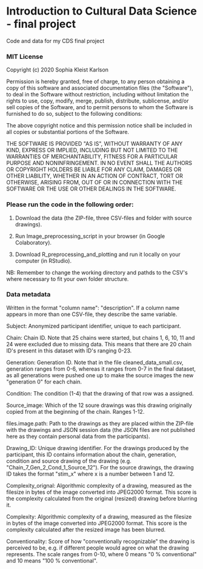 # Introduction to Cultural Data Science - final project
Code and data for my CDS final project

### MIT License

Copyright (c) 2020 Sophia Kleist Karlson

Permission is hereby granted, free of charge, to any person obtaining a copy
of this software and associated documentation files (the "Software"), to deal
in the Software without restriction, including without limitation the rights
to use, copy, modify, merge, publish, distribute, sublicense, and/or sell
copies of the Software, and to permit persons to whom the Software is
furnished to do so, subject to the following conditions:

The above copyright notice and this permission notice shall be included in all
copies or substantial portions of the Software.

THE SOFTWARE IS PROVIDED "AS IS", WITHOUT WARRANTY OF ANY KIND, EXPRESS OR
IMPLIED, INCLUDING BUT NOT LIMITED TO THE WARRANTIES OF MERCHANTABILITY,
FITNESS FOR A PARTICULAR PURPOSE AND NONINFRINGEMENT. IN NO EVENT SHALL THE
AUTHORS OR COPYRIGHT HOLDERS BE LIABLE FOR ANY CLAIM, DAMAGES OR OTHER
LIABILITY, WHETHER IN AN ACTION OF CONTRACT, TORT OR OTHERWISE, ARISING FROM,
OUT OF OR IN CONNECTION WITH THE SOFTWARE OR THE USE OR OTHER DEALINGS IN THE
SOFTWARE.


### Please run the code in the following order:

1. Download the data (the ZIP-file, three CSV-files and folder with source drawings).

2. Run Image_preprocessing_script in your browser (in Google Colaboratory).

3. Download R_preprocessing_and_plotting and run it locally on your computer (in RStudio).

NB: Remember to change the working directory and pathds to the CSV's where necessary to fit your own folder structure.


### Data metadata 
Written in the format "column name": "description". If a column name appears in more than one CSV-file, they describe the same variable.

Subject: Anonymized participant identifier, unique to each participant.

Chain: Chain ID. Note that 25 chains were started, but chains 1, 6, 10, 11 and 24 were excluded due to missing data. This means that there are 20 chain ID's present in this dataset with ID's ranging 0-23.

Generation: Generation ID. Note that in the file cleaned_data_small.csv, generation ranges from 0-6, whereas it ranges from 0-7 in the final dataset, as all generations were pushed one up to make the source images the new "generation 0" for each chain. 

Condition: The condition (1-4) that the drawing of that row was a assigned.

Source_image: Which of the 12 soure drawings was this drawing originally copied from at the beginning of the chain. Ranges 1-12.

files.image.path: Path to the drawings as they are placed within the ZIP-file with the drawings and JSON session data (the JSON files are not published here as they contain personal data from the participants).

Drawing_ID: Unique drawing identifier. For the drawings produced by the participant, this ID contains information about the chain, generation, condition and source drawing of the drawing (e.g. "Chain_7_Gen_2_Cond_1_Source_12"). For the source drawings, the drawing ID takes the format "stim_x" where x is a number between 1 and 12.

Complexity_orignal: Algorithmic complexity of a drawing, measured as the filesize in bytes of the image converted into JPEG2000 format. This score is the complexity calculated from the original (resized) drawing before blurring it.

Complexity: Algorithmic complexity of a drawing, measured as the filesize in bytes of the image converted into JPEG2000 format. This score is the complexity calculated after the resized image has been blurred.

Conventionality: Score of how "conventionally recognizable" the drawing is perceived to be, e.g. if different people would agree on what the drawing represents. The scale ranges from 0-10, where 0 means "0 % conventional" and 10 means "100 % conventional".
